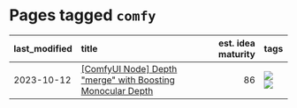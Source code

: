 # Pages tagged `comfy`

|last_modified|title|est. idea maturity|tags
|:---|:---|---:|:---|
|2023-10-12|[[ComfyUI Node] Depth "merge" with Boosting Monocular Depth](../comfy_bmd.md)|86|[![](https://img.shields.io/badge/tag-comfy-99b5f2)](../tags/comfy.md) [![](https://img.shields.io/badge/tag-tooling-1614f8)](../tags/tooling.md)|